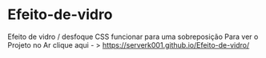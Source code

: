 # Efeito-de-vidro
Efeito de vidro / desfoque CSS funcionar para uma sobreposição
Para ver o Projeto no Ar clique aqui - > https://serverk001.github.io/Efeito-de-vidro/
